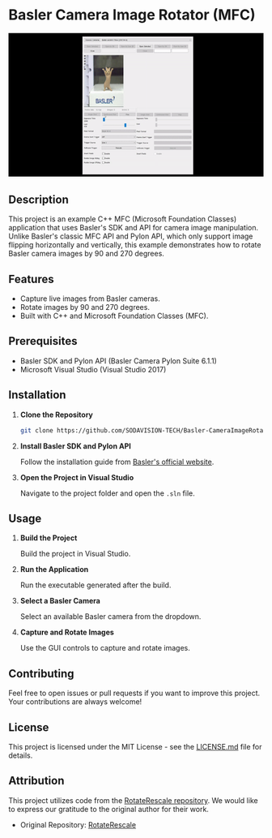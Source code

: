# Basler Camera Image Rotator (MFC)

![Animation Alt Text](Soda_Rotator.gif)

## Description

This project is an example C++ MFC (Microsoft Foundation Classes) application that uses Basler's SDK and API for camera image manipulation. Unlike Basler's classic MFC API and Pylon API, which only support image flipping horizontally and vertically, this example demonstrates how to rotate Basler camera images by 90 and 270 degrees.

## Features

- Capture live images from Basler cameras.
- Rotate images by 90 and 270 degrees.
- Built with C++ and Microsoft Foundation Classes (MFC).

## Prerequisites

- Basler SDK and Pylon API (Basler Camera Pylon Suite 6.1.1)
- Microsoft Visual Studio (Visual Studio 2017)

## Installation

1. **Clone the Repository**

    ```bash
    git clone https://github.com/SODAVISION-TECH/Basler-CameraImageRotator-MFC.git
    ```

2. **Install Basler SDK and Pylon API**

    Follow the installation guide from [Basler's official website](https://www.baslerweb.com/).

3. **Open the Project in Visual Studio**

    Navigate to the project folder and open the `.sln` file.

## Usage

1. **Build the Project**

    Build the project in Visual Studio.

2. **Run the Application**

    Run the executable generated after the build.

3. **Select a Basler Camera**

    Select an available Basler camera from the dropdown.

4. **Capture and Rotate Images**

    Use the GUI controls to capture and rotate images.

## Contributing

Feel free to open issues or pull requests if you want to improve this project. Your contributions are always welcome!

## License

This project is licensed under the MIT License - see the [LICENSE.md](LICENSE.md) file for details.

## Attribution

This project utilizes code from the [RotateRescale repository](https://github.com/MattsProjects/RotateRescale/tree/main). We would like to express our gratitude to the original author for their work.

- Original Repository: [RotateRescale](https://github.com/MattsProjects/RotateRescale/tree/main)
